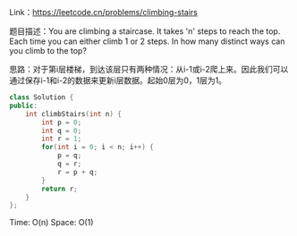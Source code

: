Link：https://leetcode.cn/problems/climbing-stairs

题目描述：You are climbing a staircase. It takes 'n' steps to reach the top.
Each time you can either climb 1 or 2 steps. In how many distinct ways can you climb to the top?

思路：对于第i层楼梯，到达该层只有两种情况：从i-1或i-2爬上来。因此我们可以通过保存i-1和i-2的数据来更新i层数据。起始0层为0，1层为1。

```c++
class Solution {
public:
    int climbStairs(int n) {
        int p = 0;
        int q = 0;
        int r = 1;
        for(int i = 0; i < n; i++) {
            p = q;
            q = r;
            r = p + q;
        }
        return r;
    }
};
```
Time: O(n)
Space: O(1)
